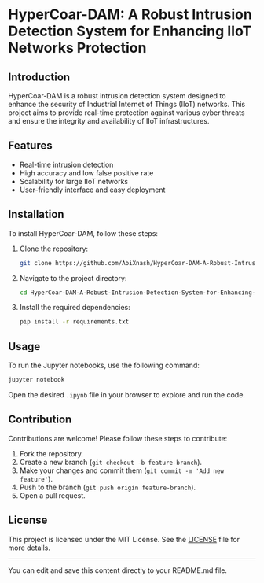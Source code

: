 # HyperCoar-DAM: A Robust Intrusion Detection System for Enhancing IIoT Networks Protection

## Introduction
HyperCoar-DAM is a robust intrusion detection system designed to enhance the security of Industrial Internet of Things (IIoT) networks. This project aims to provide real-time protection against various cyber threats and ensure the integrity and availability of IIoT infrastructures.

## Features
- Real-time intrusion detection
- High accuracy and low false positive rate
- Scalability for large IIoT networks
- User-friendly interface and easy deployment

## Installation
To install HyperCoar-DAM, follow these steps:
1. Clone the repository:
   ```sh
   git clone https://github.com/AbiXnash/HyperCoar-DAM-A-Robust-Intrusion-Detection-System-for-Enhancing-IIoT-Networks-Protection.git
   ```
2. Navigate to the project directory:
   ```sh
   cd HyperCoar-DAM-A-Robust-Intrusion-Detection-System-for-Enhancing-IIoT-Networks-Protection
   ```
3. Install the required dependencies:
   ```sh
   pip install -r requirements.txt
   ```

## Usage
To run the Jupyter notebooks, use the following command:
```sh
jupyter notebook
```
Open the desired `.ipynb` file in your browser to explore and run the code.

## Contribution
Contributions are welcome! Please follow these steps to contribute:
1. Fork the repository.
2. Create a new branch (`git checkout -b feature-branch`).
3. Make your changes and commit them (`git commit -m 'Add new feature'`).
4. Push to the branch (`git push origin feature-branch`).
5. Open a pull request.

## License
This project is licensed under the MIT License. See the [LICENSE](LICENSE) file for more details.

---

You can edit and save this content directly to your README.md file.
